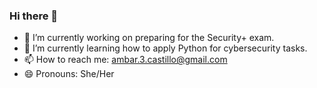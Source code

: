 ### Hi there 👋  
- 🔭 I’m currently working on preparing for the Security+ exam.
- 🌱 I’m currently learning how to apply Python for cybersecurity tasks.
- 📫 How to reach me: ambar.3.castillo@gmail.com
- 😄 Pronouns: She/Her  
